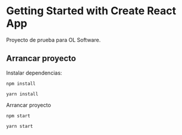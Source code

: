 # Getting Started with Create React App

Proyecto de prueba para OL Software.

## Arrancar proyecto

Instalar dependencias:

```
npm install
```
```
yarn install
```
Arrancar proyecto
```
npm start
```
```
yarn start
```
